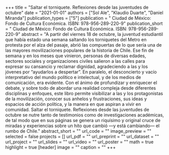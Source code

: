 +++
title = "Saltar el torniquete. Reflexiones desde las juventudes de octubre"
date = "2021-01-01"
authors = ["Sol Ale", "Klaudio Duarte", "Daniel Miranda"]
publication_types = ["5"]
publication = " Ciudad de México: Fondo de Cultura Económica. ISBN: 978-956-289-220-9"
publication_short = " Ciudad de México: Fondo de Cultura Económica. ISBN: 978-956-289-220-9"
abstract = "A partir del viernes 18 de octubre, la juventud estudiantil que había estado una semana saltando los torniquetes del Metro en protesta por el alza del pasaje, abrió las compuertas de lo que sería una de las mayores movilizaciones populares de la historia de Chile. Ese fin de semana y en los meses que vinieron, personas de diversas edades, sectores sociales y organizaciones civiles salieron a las calles para expresar su cansancio y reclamar dignidad, agradeciendo a las y los jóvenes por “ayudarlos a despertar”. En paralelo, el desconcierto y vacío interpretativo del mundo político e intelectual, y de los medios de comunicación, era evidente. Con el ánimo de profundizar y enriquecer el debate, y sobre todo de abordar una realidad compleja desde diferentes disciplinas y enfoques, este libro permite visibilizar a las y los protagonistas de la movilización, conocer sus anhelos y frustraciones, sus ideas y espacios de acción política, y la manera en que aspiran a vivir en comunidad. Saltar el torniquete. Reflexiones desde las juventudes de octubre se nutre tanto de testimonios como de investigaciones académicas, de tal modo que en sus páginas se genera un riquísimo y original cruce de miradas y experiencias sobre un hito que cambió —y está cambiando— el rumbo de Chile."
abstract_short = ""
url_code = ""
image_preview = ""
selected = false
projects = []
url_pdf = ""
url_preprint = ""
url_dataset = ""
url_project = ""
url_slides = ""
url_video = ""
url_poster = ""
math = true
highlight = true
[header]
image = ""
caption = ""
+++
